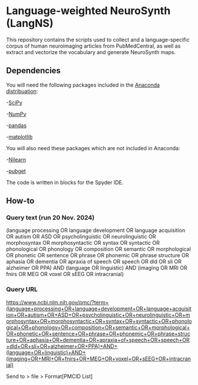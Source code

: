 # Language-weighted NeuroSynth (LangNS)
This repository contains the scripts used to collect and a language-specific corpus of human neuroimaging articles from PubMedCentral, as well as extract and vectorize the vocabulary and generate NeuroSynth maps.

## Dependencies
You will need the following packages included in the [Anaconda distribuation]():

-[SciPy](https://scipy.org/)

-[NumPy](https://numpy.org/)

-[pandas](https://pandas.pydata.org/)

-[matplotlib](https://matplotlib.org/)

You will also need these packages which are not included in Anaconda:

-[Nilearn](https://nilearn.github.io/stable/index.html)

-[pubget](https://neuroquery.github.io/pubget/pubget.html)

The code is written in blocks for the Spyder IDE.

## How-to
### Query text (run 20 Nov. 2024)
(language processing OR language development OR language acquisition OR autism OR ASD OR psycholinguistic OR neurolinguistic OR morphosyntax OR morphosyntactic OR syntax OR syntactic OR phonological OR phonology OR composition OR semantic OR morphological OR phonetic OR sentence OR phrase OR phonemic OR phrase structure OR aphasia OR dementia OR apraxia of speech OR speech OR dld OR sli OR alzheimer OR PPA) AND (language OR linguistic) AND (imaging OR MRI OR fnirs OR MEG OR voxel OR sEEG OR intracranial)

### Query URL
https://www.ncbi.nlm.nih.gov/pmc/?term=(language+processing+OR+language+development+OR+language+acquisition+OR+autism+OR+ASD+OR+psycholinguistic+OR+neurolinguistic+OR+morphosyntax+OR+morphosyntactic+OR+syntax+OR+syntactic+OR+phonological+OR+phonology+OR+composition+OR+semantic+OR+morphological+OR+phonetic+OR+sentence+OR+phrase+OR+phonemic+OR+phrase+structure+OR+aphasia+OR+dementia+OR+apraxia+of+speech+OR+speech+OR+dld+OR+sli+OR+alzheimer+OR+PPA)+AND+(language+OR+linguistic)+AND+(imaging+OR+MRI+OR+fnirs+OR+MEG+OR+voxel+OR+sEEG+OR+intracranial)

Send to > file > Format[PMCID List]
